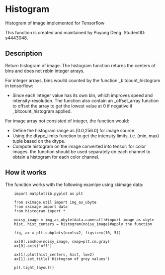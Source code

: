 # Histogram
Histogram of image implemented for Tensorflow

This function is created and maintained by Puyang Deng. StudentID: s4443048.

## Description
Return histogram of image.
The histogram function returns the centers of bins and does not rebin integer arrays. 

For integer arrays, bins woulld counted by the function _bitcount_histogram in tensorflow:

* Since each integer value has its own bin, which improves speed and intensity-resolution. The function also contain an _offset_array function to offset the array to get the lowest value at 0 if negative if _bitcount_histogram applied.

For image array not consisted of integer, the function would:
* Define the histogram range as [0.0,256.0] for image source.
* Using the dtype_limits function to get the intensity limits, i.e. (min, max) tuple based on the dtype.
* Compute histogram on the image converted into tensor: for color images.
the function should be used separately on each channel to obtain a histogram for each color channel.

## How it works

The function works with the following examlpe using skimage data:

        import matplotlib.pyplot as plt

        from skimage.util import img_as_ubyte
        from skimage import data
        from histogram import *

        noisy_image = img_as_ubyte(data.camera())#import image as ubyte
        hist, hist_centers = histogram(noisy_image)#apply the function

        fig, ax = plt.subplots(ncols=2, figsize=(10, 5))

        ax[0].imshow(noisy_image, cmap=plt.cm.gray)
        ax[0].axis('off')

        ax[1].plot(hist_centers, hist, lw=2)
        ax[1].set_title('Histogram of grey values')

        plt.tight_layout()
        
